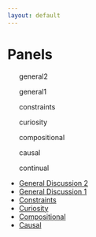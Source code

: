 ```yaml
---
layout: default
---
```


# Panels
<div class="widget">
  
  <ol class="widget-list" id="general2">
    general2
  </ol>
  <ol class="widget-list" id="general1">
    general1
  </ol>
  <ol class="widget-list" id="constraints">
    constraints
  </ol>
  <ol class="widget-list" id="curiosity">
    curiosity
  </ol>
  <ol class="widget-list" id="compositional">
    compositional
  </ol>
  <ol class="widget-list" id="causal">
   causal
  </ol>
  <ol class="widget-list" id="continual">
    <!-- <ul>
        <li>Continual:
            <ul>
            <li><a href="#jane-wang">Jane Wang (NI)</a>, <a href="#eric-traut">Eric Traut (AI)</a>, <a href="#sujeeth-bharadwaj">Sujeeth Bharadwaj (AI)</a>, <a href="#gabriel-sliva">Gabriel A Sliva (NI)</a></li>
            <li>Moderators: <a href="https://www.microsoft.com/en-us/research/">Weiwei Yang</a></li>
            </ul>
        </li>
    </ul>
    <h2 id="jane-wang">Jane Wang</h2>
    <table>
    <tbody>
        <tr>
        <td><img src="https://images.squarespace-cdn.com/content/v1/555aab07e4b03e184ddaf731/1611494871677-IHJSDDSKS72SJVX4OTTQ/ke17ZwdGBToddI8pDm48kMsk0cDTD4GFmCoFaGRKmJFZw-zPPgdn4jUwVcJE1ZvWEtT5uBSRWt4vQZAgTJucoTqqXjS3CfNDSuuf31e0tVHPs585J519qQ-VXT6i46DkwmeJ7jyRhTrpXvpS8Ta4fAPkD4V17zXFNDfMDewRsdI/Jane%2BWang-808cropped.jpg" alt="Jane Wang" height="250px" /></td>
        </tr>
    </tbody>
    </table>
    <table>
    <tbody>
        <tr>
        <td><strong>Affiliation</strong></td>
        <td><a href="http://www.janexwang.com/">DeepMind</a></td>
        </tr>
        <tr>
        <td><strong>Biography</strong></td>
        <td>Jane Wang is a research scientist at DeepMind on the neuroscience team, working on meta-reinforcement learning and neuroscience-inspired artificial agents. Her background is in physics, complex systems, and computational and cognitive neuroscience.</td>
        </tr>
    </tbody>
    </table>
    <h2 id="eric-traut">Eric Traut</h2>
    <table>
    <tbody>
        <tr>
        <td><img src="https://static.wikia.nocookie.net/ipod/images/1/1f/Eric_Traut_2008.jpg" alt="Eric Traut" height="250px" /></td>
        </tr>
    </tbody>
    </table>
    <table>
    <tbody>
        <tr>
        <td><strong>Affiliation</strong></td>
        <td><a href="https://microsoft.fandom.com/wiki/Eric_Traut">Microsoft</a></td>
        </tr>
        <tr>
        <td><strong>Biography</strong></td>
        <td>Eric Traut is an American software engineer and software emulation pioneer. Traut graduated from Stanford University in 1992. From 1993 to 1995 he worked for Apple Computer, creating a Mac 68K emulator to be used in PowerPC-based Macintoshes.His work on this project led to a patent on a form of dynamic recompilation. Traut went on to join Connectix, where he developed successful commercial emulators such as Virtual PC and Virtual Game Station. He became Connectix’s Chief Technical Officer in 2001. Traut became a Microsoft employee after the company purchased Connectix in 2003. Traut left Microsoft in late 2012. Traut rejoined Microsoft in May 2014 and is now a Technical Fellow.</td>
        </tr>
    </tbody>
    </table>
    <h2 id="sujeeth-bharadwaj">Sujeeth Bharadwaj</h2>
    <table>
    <tbody>
        <tr>
        <td><img src="https://www.microsoft.com/en-us/research/uploads/prod/2021/09/sujeeth_profile-scaled.jpg" alt="Sujeeth Bharadwaj" height="250px" /></td>
        </tr>
    </tbody>
    </table>
    <table>
    <tbody>
        <tr>
        <td><strong>Affiliation</strong></td>
        <td><a href="https://www.microsoft.com/en-us/research/people/sujbhara/">Microsoft</a></td>
        </tr>
        <tr>
        <td><strong>Biography</strong></td>
        <td>Sujeeth Bharadwaj leads machine learning research and development in resource-optimized deep learning, computer vision, and NLP. He is especially passionate about healthcare/medical imaging applications where efficient algorithms are critical – given gigabyte-sized input data (e.g. 3D CT/MRI) and growing model complexity. Most recently, he developed SONIC (small, optimized network using independent computations, with fewer than 4.3M parameters) to detect chest infections from x-rays. He was featured in Intelligent Health’s Top-50 Innovators 2020 for this work.</td>
        </tr>
    </tbody>
    </table>
    <h2 id="gabriel-sliva">Gabriel Sliva</h2>
    <table>
    <tbody>
        <tr>
        <td><img src="https://soeadm.ucsd.edu/faculty/faculty_bios/photos/217.jpg" alt="Gabriel A Sliva" height="250px" /></td>
        </tr>
    </tbody>
    </table>
    <table>
    <tbody>
        <tr>
        <td><strong>Affiliation</strong></td>
        <td><a href="http://www.silva.ucsd.edu/">University of California, San Diego</a></td>
        </tr>
        <tr>
        <td><strong>Biography</strong></td>
        <td>Dr. Gabriel A. Silva is a Professor in the Department of Bioengineering and the Department of Neurosciences at the University of California San Diego. He holds a Jacobs Family Scholar in Engineering Endowed Chair, is the Founding Director of the Center for Engineered Natural Intelligence, and Associate Director of the Kavli Institute for Brain and Mind. He is an affiliated faculty member in the Department of NanoEngineering, and a faculty member in the BioCircuits Institute, the Neurosciences Graduate Program, Computational Neurobiology Program, and Institute for Neural Computation. Previously, Silva served as Vice Chair of the Department of Bioengineering, and was Co-Director of the Retinal Engineering Center in the Institute of Engineering in Medicine. As an Associate Professor he held the Jacobs Faculty Fellows Professor of Bioengineering.</td>
        </tr>
    </tbody>
    </table> -->
    continual
  </ol>

<ul class="widget-tabs">   
    <li class="widget-tab">
      <a href="#general2" class="widget-tab-link">General Discussion 2</a> 
    <li class="widget-tab">
      <a href="#general1" class="widget-tab-link">General Discussion 1</a> 
    <li class="widget-tab">
      <a href="#constraints" class="widget-tab-link">Constraints</a> 
    <li class="widget-tab">
      <a href="#curiosity" class="widget-tab-link">Curiosity</a> 
    <li class="widget-tab">
      <a href="#compositional" class="widget-tab-link">Compositional</a> 
    <li class="widget-tab">
      <a href="#causal" class="widget-tab-link">Causal</a> 
    <!-- <li class="widget-tab"> -->
      <!-- <a href="#continual" class="widget-tab-link">Continual</a> -->
    </ul></div>
